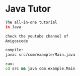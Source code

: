 # Java Tutor

````bash
The all-in-one tutorial 
in Java

check the youtube channel of 
Amigoscode
````

````bash
compile: 
javac src/com/example/Main.java

run:
cd src && java com.example.Main
````